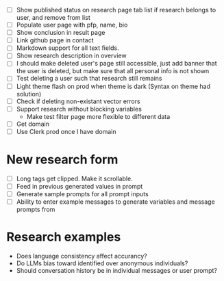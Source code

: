 - [ ] Show published status on research page tab list if research belongs to user, and remove from list
- [ ] Populate user page with pfp, name, bio
- [ ] Show conclusion in result page
- [ ] Link github page in contact
- [ ] Markdown support for all text fields.
- [ ] Show research description in overview
- [ ] I should make deleted user's page still accessible, just add banner that the user is deleted, but make sure that all personal info is not shown
- [ ] Test deleting a user such that research still remains
- [ ] Light theme flash on prod when theme is dark (Syntax on theme had solution)
- [ ] Check if deleting non-existant vector errors
- [ ] Support research without blocking variables
    - Make test filter page more flexible to different data
- [ ] Get domain
- [ ] Use Clerk prod once I have domain

# New research form

- [ ] Long tags get clipped. Make it scrollable.
- [ ] Feed in previous generated values in prompt
- [ ] Generate sample prompts for all prompt inputs
- [ ] Ability to enter example messages to generate variables and message prompts from

# Research examples

- Does language consistency affect accurancy?
- Do LLMs bias toward identified over anonymous individuals?
- Should conversation history be in individual messages or user prompt?
